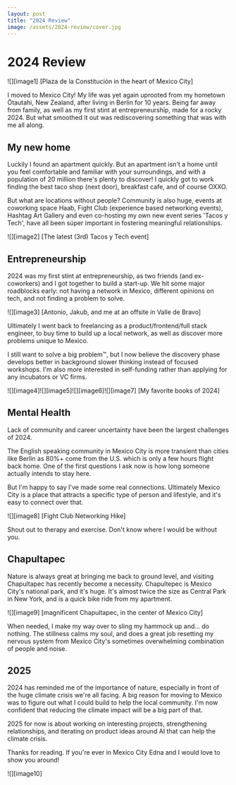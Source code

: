 ```yaml
---
layout: post
title: "2024 Review"
image: /assets/2024-review/cover.jpg
---
```


# 2024 Review

![][image1]
\[Plaza de la Constitución in the heart of Mexico City\]

I moved to Mexico City\! My life was yet again uprooted from my hometown Ōtautahi, New Zealand, after living in Berlin for 10 years. Being far away from family, as well as my first stint at entrepreneurship, made for a rocky 2024\. But what smoothed it out was rediscovering something that was with me all along.

## My new home

Luckily I found an apartment quickly. But an apartment isn't a home until you feel comfortable and familiar with your surroundings, and with a population of 20 million there's plenty to discover\! I quickly got to work finding the best taco shop (next door), breakfast cafe, and of course OXXO.

But what are locations without people? Community is also huge, events at coworking space Haab, Fight Club (experience based networking events), Hashtag Art Gallery and even co-hosting my own new event series 'Tacos y Tech', have all been súper important in fostering meaningful relationships.

![][image2]
\[The latest (3rd) Tacos y Tech event\]

## Entrepreneurship

2024 was my first stint at entrepreneurship, as two friends (and ex-coworkers) and I got together to build a start-up. We hit some major roadblocks early: not having a network in Mexico, different opinions on tech, and not finding a problem to solve.

![][image3]
\[Antonio, Jakub, and me at an offsite in Valle de Bravo\]

Ultimately I went back to freelancing as a product/frontend/full stack engineer, to buy time to build up a local network, as well as discover more problems unique to Mexico.

I still want to solve a big problem™, but I now believe the discovery phase develops better in background slower thinking instead of focused workshops. I'm also more interested in self-funding rather than applying for any incubators or VC firms.

![][image4]![][image5]![][image6]![][image7]
\[My favorite books of 2024\]

## Mental Health

Lack of community and career uncertainty have been the largest challenges of 2024\.

The English speaking community in Mexico City is more transient than cities like Berlin as 80%+ come from the U.S. which is only a few hours flight back home. One of the first questions I ask now is how long someone actually intends to stay here.

But I'm happy to say I've made some real connections. Ultimately Mexico City is a place that attracts a specific type of person and lifestyle, and it's easy to connect over that.

![][image8]
\[Fight Club Networking Hike\]

Shout out to therapy and exercise. Don't know where I would be without you.

## Chapultapec

Nature is always great at bringing me back to ground level, and visiting Chapultapec has recently become a necessity. Chapultepec is Mexico City's national park, and it's huge. It's almost twice the size as Central Park in New York, and is a quick bike ride from my apartment.

![][image9]
\[magnificent Chapultapec, in the center of Mexico City\]

When needed, I make my way over to sling my hammock up and... do nothing. The stillness calms my soul, and does a great job resetting my nervous system from Mexico City's sometimes overwhelming combination of people and noise.

## 2025

2024 has reminded me of the importance of nature, especially in front of the huge climate crisis we're all facing. A big reason for moving to Mexico was to figure out what I could build to help the local community. I'm now confident that reducing the climate impact will be a big part of that.

2025 for now is about working on interesting projects, strengthening relationships, and iterating on product ideas around AI that can help the climate crisis.

Thanks for reading. If you're ever in Mexico City Edna and I would love to show you around\!

![][image10]